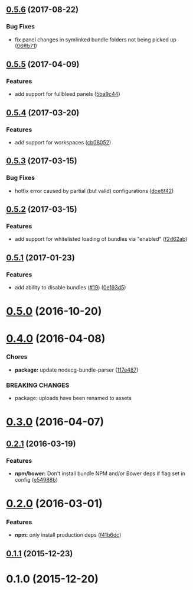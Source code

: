 <a name="0.5.6"></a>
## [0.5.6](https://github.com/nodecg/bundle-manager/compare/v0.5.5...v0.5.6) (2017-08-22)


### Bug Fixes

* fix panel changes in symlinked bundle folders not being picked up ([06ffb71](https://github.com/nodecg/bundle-manager/commit/06ffb71))



<a name="0.5.5"></a>
## [0.5.5](https://github.com/nodecg/bundle-manager/compare/v0.5.4...v0.5.5) (2017-04-09)

### Features

* add support for fullbleed panels ([5ba9c44](https://github.com/nodecg/bundle-manager/commit/5ba9c44))



<a name="0.5.4"></a>
## [0.5.4](https://github.com/nodecg/bundle-manager/compare/v0.5.3...v0.5.4) (2017-03-20)


### Features

* add support for workspaces ([cb08052](https://github.com/nodecg/bundle-manager/commit/cb08052))



<a name="0.5.3"></a>
## [0.5.3](https://github.com/nodecg/bundle-manager/compare/v0.5.2...v0.5.3) (2017-03-15)


### Bug Fixes

* hotfix error caused by partial (but valid) configurations ([dce6f42](https://github.com/nodecg/bundle-manager/commit/dce6f42))



<a name="0.5.2"></a>
## [0.5.2](https://github.com/nodecg/bundle-manager/compare/v0.5.1...v0.5.2) (2017-03-15)


### Features

* add support for whitelisted loading of bundles via "enabled" ([f2d62ab](https://github.com/nodecg/bundle-manager/commit/f2d62ab))



<a name="0.5.1"></a>
## [0.5.1](https://github.com/nodecg/bundle-manager/compare/v0.5.0...v0.5.1) (2017-01-23)


### Features

* add ability to disable bundles ([#19](https://github.com/nodecg/bundle-manager/issues/19)) ([0e193d5](https://github.com/nodecg/bundle-manager/commit/0e193d5))



<a name="0.5.0"></a>
# [0.5.0](https://github.com/nodecg/bundle-manager/compare/v0.4.0...v0.5.0) (2016-10-20)



<a name="0.4.0"></a>
# [0.4.0](https://github.com/nodecg/bundle-manager/compare/v0.3.0...v0.4.0) (2016-04-08)


### Chores

* **package:** update nodecg-bundle-parser ([117e487](https://github.com/nodecg/bundle-manager/commit/117e487))


### BREAKING CHANGES

* package: uploads have been renamed to assets



<a name="0.3.0"></a>
# [0.3.0](https://github.com/nodecg/bundle-manager/compare/v0.2.1...v0.3.0) (2016-04-07)




<a name="0.2.1"></a>
## [0.2.1](https://github.com/nodecg/bundle-manager/compare/v0.2.0...v0.2.1) (2016-03-19)


### Features

* **npm/bower:** Don't install bundle NPM and/or Bower deps if flag set in config ([e54988b](https://github.com/nodecg/bundle-manager/commit/e54988b))



<a name="0.2.0"></a>
# [0.2.0](https://github.com/nodecg/bundle-manager/compare/v0.1.1...v0.2.0) (2016-03-01)


### Features

* **npm:** only install production deps ([f41b6dc](https://github.com/nodecg/bundle-manager/commit/f41b6dc))



<a name="0.1.1"></a>
## [0.1.1](https://github.com/nodecg/bundle-manager/compare/v0.1.0...v0.1.1) (2015-12-23)




<a name="0.1.0"></a>
# 0.1.0 (2015-12-20)




